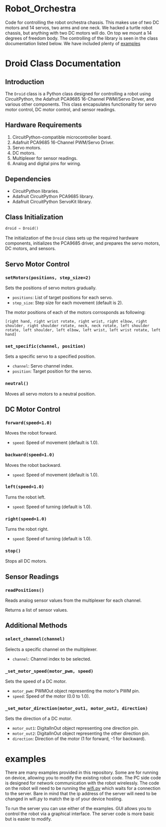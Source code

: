 # Robot_Orchestra
Code for controlling the robot orchestra chassis. This makes use of two DC motors and 14 servos, two arms and one neck. We hacked a turtle robot chassis, but anything with two DC motors will do. On top we mount a 14 degrees of freedom body. The controlling of the library is seen in the class documentation listed below. We have included plenty of <a href="https://github.com/shepai/Robot_Orchestra/tree/main/Code/examples">examples</a>

# Droid Class Documentation

## Introduction

The `Droid` class is a Python class designed for controlling a robot using CircuitPython, the Adafruit PCA9685 16-Channel PWM/Servo Driver, and various other components. This class encapsulates functionality for servo motor control, DC motor control, and sensor readings.

## Hardware Requirements

1. CircuitPython-compatible microcontroller board.
2. Adafruit PCA9685 16-Channel PWM/Servo Driver.
3. Servo motors.
4. DC motors.
5. Multiplexer for sensor readings.
6. Analog and digital pins for wiring.

## Dependencies

- CircuitPython libraries.
- Adafruit CircuitPython PCA9685 library.
- Adafruit CircuitPython ServoKit library.

## Class Initialization

```python
droid = Droid()
```

The initialization of the `Droid` class sets up the required hardware components, initializes the PCA9685 driver, and prepares the servo motors, DC motors, and sensors.

## Servo Motor Control

### `setMotors(positions, step_size=2)`

Sets the positions of servo motors gradually.

- `positions`: List of target positions for each servo.
- `step_size`: Step size for each movement (default is 2).

The motor positions of each of the motors corrosponds as following:

```
[right hand, right wrist rotate, right wrist, right elbow, right shoulder, right shoulder rotate, neck, neck rotate, left shoulder rotate, left shoulder, left elbow, left wrist, left wrist rotate, left hand]
```

### `set_specific(channel, position)`

Sets a specific servo to a specified position.

- `channel`: Servo channel index.
- `position`: Target position for the servo.

### `neutral()`

Moves all servo motors to a neutral position.

## DC Motor Control

### `forward(speed=1.0)`

Moves the robot forward.

- `speed`: Speed of movement (default is 1.0).

### `backward(speed=1.0)`

Moves the robot backward.

- `speed`: Speed of movement (default is 1.0).

### `left(speed=1.0)`

Turns the robot left.

- `speed`: Speed of turning (default is 1.0).

### `right(speed=1.0)`

Turns the robot right.

- `speed`: Speed of turning (default is 1.0).

### `stop()`

Stops all DC motors.

## Sensor Readings

### `readPositions()`

Reads analog sensor values from the multiplexer for each channel.

Returns a list of sensor values.

## Additional Methods

### `select_channel(channel)`

Selects a specific channel on the multiplexer.

- `channel`: Channel index to be selected.

### `_set_motor_speed(motor_pwm, speed)`

Sets the speed of a DC motor.

- `motor_pwm`: PWMOut object representing the motor's PWM pin.
- `speed`: Speed of the motor (0.0 to 1.0).

### `_set_motor_direction(motor_out1, motor_out2, direction)`

Sets the direction of a DC motor.

- `motor_out1`: DigitalInOut object representing one direction pin.
- `motor_out2`: DigitalInOut object representing the other direction pin.
- `direction`: Direction of the motor (1 for forward, -1 for backward).


# examples
There are many examples provided in this repository. Some are for running on device, allowing you to modify the existing robot code.
The PC side code is designed for network communication with the robot wirelessly. The code on the robot will need to be running the <a href="https://github.com/shepai/Robot_Orchestra/blob/main/Code/examples/wifi.py">wifi.py</a> which waits for a connection to the server. Bare in mind that the ip address of the server will need to be changed in wifi.py to match the ip of your device hosting.

To run the server you can use either of the examples. GUI allows you to control the robot via a graphical interface. The server code is more basic but is easier to modify.
